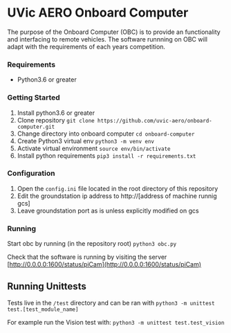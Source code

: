 # UVic AERO Onboard Computer

The purpose of the Onboard Computer (OBC) is to provide an functionality and interfacing to remote vehicles. The software runnning on OBC will adapt with the requirements of each years competition.

### Requirements
* Python3.6 or greater

### Getting Started
1. Install python3.6 or greater
1. Clone repository `git clone https://github.com/uvic-aero/onboard-computer.git`
1. Change directory into onboard computer `cd onboard-computer`
1. Create Python3 virtual env `python3 -m venv env`
1. Activate virtual environment `source env/bin/activate` 
1. Install python requirements `pip3 install -r requirements.txt`

### Configuration 
1. Open the `config.ini` file located in the root directory of this repository
1. Edit the groundstation ip address to http://[address of machine runnig gcs]
1. Leave groundstation port as is unless explicitly modified on gcs

### Running 
Start obc by running (in the repository root)
	`python3 obc.py`
	
Check that the software is running by visiting the server
  [http://0.0.0.0:1600/status/piCam](http://0.0.0.0:1600/status/piCam)

## Running Unittests

Tests live in the `/test` directory and can be ran with `python3 -m unittest test.[test_module_name]`

For example run the Vision test with:
`python3 -m unittest test.test_vision`

<!--
## Livestreaming video

The jpeg livestream will be served on http://127.0.0.1:5000 but is meant to be dijested by ffmpeg/ffserver

### Set up livestreaming on Linux

First ensure that ffmpeg is installed on your system

```
apt-get install ffmpeg
```

Then use the ffserver config to start the program

```
ffserver -f ffserver.conf
```

Next you will run the OBC and wait for the image livestream to start

```
python obc.py
```

Then start ffmpeg to transcode the images into a video stream

```
ffmpeg -c mjpeg -i http://127.0.0.1:5000 -codec copy http://127.0.0.1:8080/feed1.ffm
```

The video livestream can now be viewed at http://127.0.0.1:8080/liveview.jpg depending on how ffserver is configured
The local IP in the link above can be replaced by the IP of the server/raspberry Pi depending how the network is configured as
ffserver will run on all network interfaces whereas the initial jpeg stream will only run locally.

## Authors

Christopher Hampu, Lin Hsuan-Yu, TaeHun Kang

## License

This project is licensed under the MIT License - see the [LICENSE.md](LICENSE.md) file for details
-->
